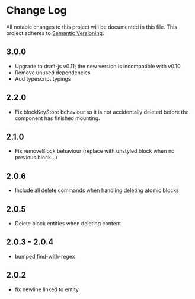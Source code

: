 # Change Log

All notable changes to this project will be documented in this file.
This project adheres to [Semantic Versioning](http://semver.org/).

## 3.0.0

- Upgrade to draft-js v0.11; the new version is incompatible with v0.10
- Remove unused dependencies
- Add typescript typings

## 2.2.0
- Fix blockKeyStore behaviour so it is not accidentally deleted before the component has finished mounting.

## 2.1.0
- Fix removeBlock behaviour (replace with unstyled block when no previous block...)

## 2.0.6
- Include all delete commands when handling deleting atomic blocks

## 2.0.5
- Delete block entities when deleting content

## 2.0.3 - 2.0.4
- bumped find-with-regex

## 2.0.2
- fix newline linked to entity

